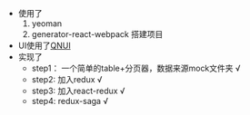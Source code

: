 - 使用了
    1. yeoman
    2. generator-react-webpack
搭建项目
- UI使用了[QNUI](http://qnui.taobao.org/start/getStart/index.html)
- 实现了
    - step1： 一个简单的table+分页器，数据来源mock文件夹 √
    - step2:  加入redux √
    - step3:  加入react-redux √
    - step4: redux-saga √